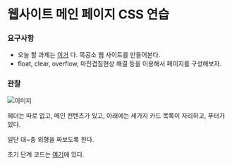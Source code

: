# 웹사이트 메인 페이지 CSS 연습

### 요구사항

- 오늘 할 과제는 [이거](https://d.pr/i/j2853H) 다. 목공소 웹 사이트를 만들어본다.
- float, clear, overflow, 마진겹침현상 해결 등을 이용해서 페이지를 구성해보자.

### 관찰

![이미지](https://cdn-std.droplr.net/files/acc_600995/j2853H)

헤더는 따로 없고, 메인 컨텐츠가 있고, 아래에는 세가지 카드 목록이 자리하고, 푸터가 있다.

일단 대~충 외형을 짜보도록 한다.

초기 단계 코드는 [여기](https://codepen.io/yunseop-kim/pen/bGNBpLJ)에 있다.
